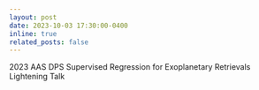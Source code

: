 ```yaml
---
layout: post
date: 2023-10-03 17:30:00-0400
inline: true
related_posts: false
---
```


2023 AAS DPS Supervised Regression for Exoplanetary Retrievals Lightening Talk